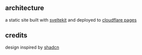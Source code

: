 ## architecture

a static site built with [sveltekit](https://kit.svelte.dev) and deployed to [cloudflare pages](https://pages.cloudflare.com)

## credits

design inspired by [shadcn](https://shadcn.com)
